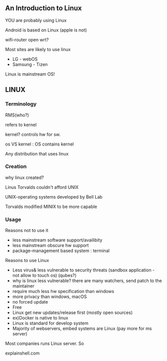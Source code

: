 ## An Introduction to Linux

YOU are probably using Linux 

Android is based on Linux (apple is not)

wifi-router open wrt?



Most sites are likely to use linux



- LG - webOS
- Samsung - Tizen



Linux is mainstream OS!



## LINUX

### Terminology

RMS(who?)

refers to kernel

kernel?  controls hw for sw.

os VS kernel : OS contains kernel

Any distribution that uses linux



### Creation

why linux created?

Linus Torvalds  couldn't afford UNIX 

UNIX-operating systems developed by Bell Lab

Torvalds modified MINIX to be more capable



### Usage

Reasons not to use it

- less mainstream software support/availibity
- less mainstream  obscure hw support
- package-management based system : terminal



Reasons to use Linux

- Less virus& less vulnerable to security threats (sandbox application - not allow to touch os) (qubes?)
- why is linux less vulnerable?  there are many watchers, send patch to the maintainer
- require much less hw specification than windows
- more privacy  than windows, macOS
- no forced update
- Free
- Linux get new updates/release first (mostly open sources)
- ex)Docker is native to linux
- Linux is standard for develop system
- Majority of webservers, embed systems are Linux (pay more for ms server)

Most companies runs Linux server. So 



explainshell.com

